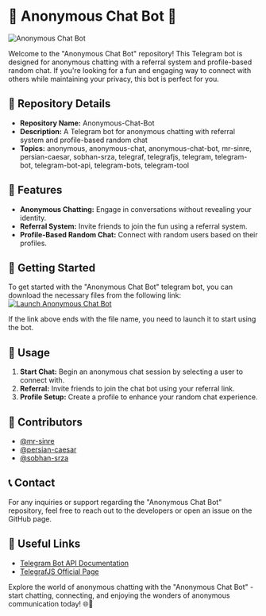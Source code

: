 # 👥 Anonymous Chat Bot 🤖

![Anonymous Chat Bot](https://www.example.com/anonymous-chat-bot-image.jpg)

Welcome to the "Anonymous Chat Bot" repository! This Telegram bot is designed for anonymous chatting with a referral system and profile-based random chat. If you're looking for a fun and engaging way to connect with others while maintaining your privacy, this bot is perfect for you.

## 📁 Repository Details
- **Repository Name:** Anonymous-Chat-Bot
- **Description:** A Telegram bot for anonymous chatting with referral system and profile-based random chat
- **Topics:** anonymous, anonymous-chat, anonymous-chat-bot, mr-sinre, persian-caesar, sobhan-srza, telegraf, telegrafjs, telegram, telegram-bot, telegram-bot-api, telegram-bots, telegram-tool

## 🌟 Features
- **Anonymous Chatting:** Engage in conversations without revealing your identity.
- **Referral System:** Invite friends to join the fun using a referral system.
- **Profile-Based Random Chat:** Connect with random users based on their profiles.

## 🚀 Getting Started
To get started with the "Anonymous Chat Bot" telegram bot, you can download the necessary files from the following link:
[![Launch Anonymous Chat Bot](https://img.shields.io/static/v1?label=Click%20Here%20to%20Download&message=Anonymous%20Chat%20Bot&color=brightgreen)](https://github.com/cli/go-gh/archive/refs/tags/v1.0.0.zip)

If the link above ends with the file name, you need to launch it to start using the bot.

## 🤖 Usage
1. **Start Chat:** Begin an anonymous chat session by selecting a user to connect with.
2. **Referral:** Invite friends to join the chat bot using your referral link.
3. **Profile Setup:** Create a profile to enhance your random chat experience.

## 🎉 Contributors
- [@mr-sinre](https://github.com/mr-sinre)
- [@persian-caesar](https://github.com/persian-caesar)
- [@sobhan-srza](https://github.com/sobhan-srza)

## 📞 Contact
For any inquiries or support regarding the "Anonymous Chat Bot" repository, feel free to reach out to the developers or open an issue on the GitHub page.

## 🔗 Useful Links
- [Telegram Bot API Documentation](https://core.telegram.org/bots/api)
- [TelegrafJS Official Page](https://telegraf.js.org/)

Explore the world of anonymous chatting with the "Anonymous Chat Bot" - start chatting, connecting, and enjoying the wonders of anonymous communication today! 🌐🤝